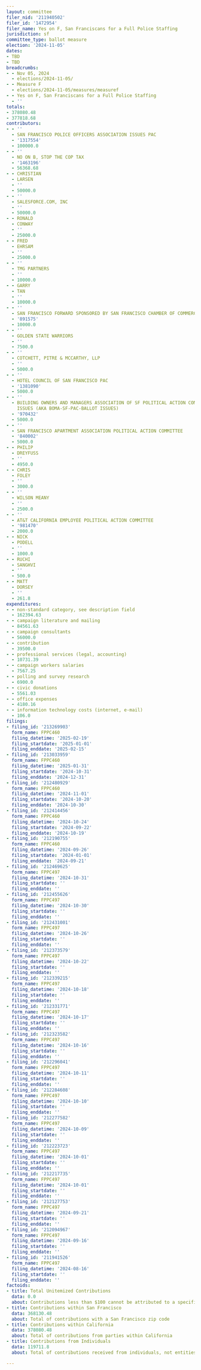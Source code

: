 ```yaml
---
layout: committee
filer_nid: '211940502'
filer_id: '1472954'
filer_name: Yes on F, San Franciscans for a Full Police Staffing
jurisdiction: sf
committee_type: ballot measure
election: '2024-11-05'
dates:
- TBD
- TBD
breadcrumbs:
- - Nov 05, 2024
  - elections/2024-11-05/
- - Measure F
  - elections/2024-11-05/measures/measuref
- - Yes on F, San Franciscans for a Full Police Staffing
  - ''
totals:
- 378080.48
- 377818.68
contributors:
- - ''
  - SAN FRANCISCO POLICE OFFICERS ASSOCIATION ISSUES PAC
  - '1317554'
  - 100000.0
- - ''
  - NO ON B, STOP THE COP TAX
  - '1463196'
  - 56368.68
- - CHRISTIAN
  - LARSEN
  - ''
  - 50000.0
- - ''
  - SALESFORCE.COM, INC
  - ''
  - 50000.0
- - RONALD
  - CONWAY
  - ''
  - 25000.0
- - FRED
  - EHRSAM
  - ''
  - 25000.0
- - ''
  - TMG PARTNERS
  - ''
  - 10000.0
- - GARRY
  - TAN
  - ''
  - 10000.0
- - ''
  - SAN FRANCISCO FORWARD SPONSORED BY SAN FRANCISCO CHAMBER OF COMMERCE
  - '891575'
  - 10000.0
- - ''
  - GOLDEN STATE WARRIORS
  - ''
  - 7500.0
- - ''
  - COTCHETT, PITRE & MCCARTHY, LLP
  - ''
  - 5000.0
- - ''
  - HOTEL COUNCIL OF SAN FRANCISCO PAC
  - '1381090'
  - 5000.0
- - ''
  - BUILDING OWNERS AND MANAGERS ASSOCIATION OF SF POLITICAL ACTION COMMITTEE - BALLOT
    ISSUES (AKA BOMA-SF-PAC-BALLOT ISSUES)
  - '970432'
  - 5000.0
- - ''
  - SAN FRANCISCO APARTMENT ASSOCIATION POLITICAL ACTION COMMITTEE
  - '840002'
  - 5000.0
- - PHILIP
  - DREYFUSS
  - ''
  - 4950.0
- - CHRIS
  - FOLEY
  - ''
  - 3000.0
- - ''
  - WILSON MEANY
  - ''
  - 2500.0
- - ''
  - AT&T CALIFORNIA EMPLOYEE POLITICAL ACTION COMMITTEE
  - '981470'
  - 2000.0
- - NICK
  - PODELL
  - ''
  - 1000.0
- - RUCHI
  - SANGHVI
  - ''
  - 500.0
- - MATT
  - DORSEY
  - ''
  - 261.8
expenditures:
- - non-standard category, see description field
  - 162394.63
- - campaign literature and mailing
  - 84561.63
- - campaign consultants
  - 56000.0
- - contribution
  - 39500.0
- - professional services (legal, accounting)
  - 10731.39
- - campaign workers salaries
  - 7567.25
- - polling and survey research
  - 6900.0
- - civic donations
  - 5561.03
- - office expenses
  - 4180.16
- - information technology costs (internet, e-mail)
  - 106.0
filings:
- filing_id: '213269903'
  form_name: FPPC460
  filing_datetime: '2025-02-19'
  filing_startdate: '2025-01-01'
  filing_enddate: '2025-02-15'
- filing_id: '213033959'
  form_name: FPPC460
  filing_datetime: '2025-01-31'
  filing_startdate: '2024-10-31'
  filing_enddate: '2024-12-31'
- filing_id: '212480929'
  form_name: FPPC460
  filing_datetime: '2024-11-01'
  filing_startdate: '2024-10-20'
  filing_enddate: '2024-10-30'
- filing_id: '212414456'
  form_name: FPPC460
  filing_datetime: '2024-10-24'
  filing_startdate: '2024-09-22'
  filing_enddate: '2024-10-19'
- filing_id: '212190755'
  form_name: FPPC460
  filing_datetime: '2024-09-26'
  filing_startdate: '2024-01-01'
  filing_enddate: '2024-09-21'
- filing_id: '212469625'
  form_name: FPPC497
  filing_datetime: '2024-10-31'
  filing_startdate: ''
  filing_enddate: ''
- filing_id: '212455626'
  form_name: FPPC497
  filing_datetime: '2024-10-30'
  filing_startdate: ''
  filing_enddate: ''
- filing_id: '212431001'
  form_name: FPPC497
  filing_datetime: '2024-10-26'
  filing_startdate: ''
  filing_enddate: ''
- filing_id: '212373579'
  form_name: FPPC497
  filing_datetime: '2024-10-22'
  filing_startdate: ''
  filing_enddate: ''
- filing_id: '212339215'
  form_name: FPPC497
  filing_datetime: '2024-10-18'
  filing_startdate: ''
  filing_enddate: ''
- filing_id: '212331771'
  form_name: FPPC497
  filing_datetime: '2024-10-17'
  filing_startdate: ''
  filing_enddate: ''
- filing_id: '212323582'
  form_name: FPPC497
  filing_datetime: '2024-10-16'
  filing_startdate: ''
  filing_enddate: ''
- filing_id: '212296041'
  form_name: FPPC497
  filing_datetime: '2024-10-11'
  filing_startdate: ''
  filing_enddate: ''
- filing_id: '212284608'
  form_name: FPPC497
  filing_datetime: '2024-10-10'
  filing_startdate: ''
  filing_enddate: ''
- filing_id: '212277582'
  form_name: FPPC497
  filing_datetime: '2024-10-09'
  filing_startdate: ''
  filing_enddate: ''
- filing_id: '212223723'
  form_name: FPPC497
  filing_datetime: '2024-10-01'
  filing_startdate: ''
  filing_enddate: ''
- filing_id: '212217735'
  form_name: FPPC497
  filing_datetime: '2024-10-01'
  filing_startdate: ''
  filing_enddate: ''
- filing_id: '212127753'
  form_name: FPPC497
  filing_datetime: '2024-09-21'
  filing_startdate: ''
  filing_enddate: ''
- filing_id: '212094967'
  form_name: FPPC497
  filing_datetime: '2024-09-16'
  filing_startdate: ''
  filing_enddate: ''
- filing_id: '211941526'
  form_name: FPPC497
  filing_datetime: '2024-08-16'
  filing_startdate: ''
  filing_enddate: ''
factoids:
- title: Total Unitemized Contributions
  data: 0.0
  about: Contributions less than $100 cannot be attributed to a specific individual
- title: Contributions within San Francisco
  data: 368130.48
  about: Total of contributions with a San Francisco zip code
- title: Contributions within California
  data: 378080.48
  about: Total of contributions from parties within California
- title: Contributions from Individuals
  data: 119711.8
  about: Total of contributions received from individuals, not entities

---
```


